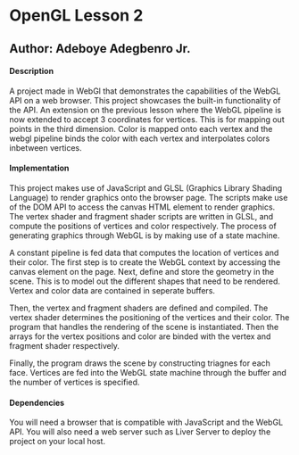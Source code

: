 # OpenGL Lesson 2

## Author: Adeboye Adegbenro Jr.

#### Description

A project made in WebGl that demonstrates the capabilities of the WebGL API on a web browser. This project showcases the built-in functionality of the API. An extension on the previous lesson where the WebGL pipeline is now extended to accept 3 coordinates for vertices. This is for mapping out points in the third dimension. Color is mapped onto each vertex and the webgl pipeline binds the color with each vertex and interpolates colors inbetween vertices.

#### Implementation

This project makes use of JavaScript and GLSL (Graphics Library Shading Language) to render graphics onto the browser page. The scripts make use of the DOM API to access the canvas HTML element to render graphics. The vertex shader and fragment shader scripts are written in GLSL, and compute the positions of vertices and color respectively. The process of generating graphics through WebGL is by making use of a state machine. 

A constant pipeline is fed data that computes the location of vertices and their color. The first step is to create the WebGL context by accessing the canvas element on the page. Next, define and store the geometry in the scene. This is to model out the different shapes that need to be rendered. Vertex and color data are contained in seperate buffers.

Then, the vertex and fragment shaders are defined and compiled. The vertex shader determines the positioning of the vertices and their color. The program that handles the rendering of the scene is instantiated. Then the arrays for the vertex positions and color are binded with the vertex and fragment shader respectively.

Finally, the program draws the scene by constructing triagnes for each face. Vertices are fed into the WebGL state machine through the buffer and the number of vertices is specified.

#### Dependencies

You will need a browser that is compatible with JavaScript and the WebGL API. You will also need a web server such as Liver Server to deploy the project on your local host.